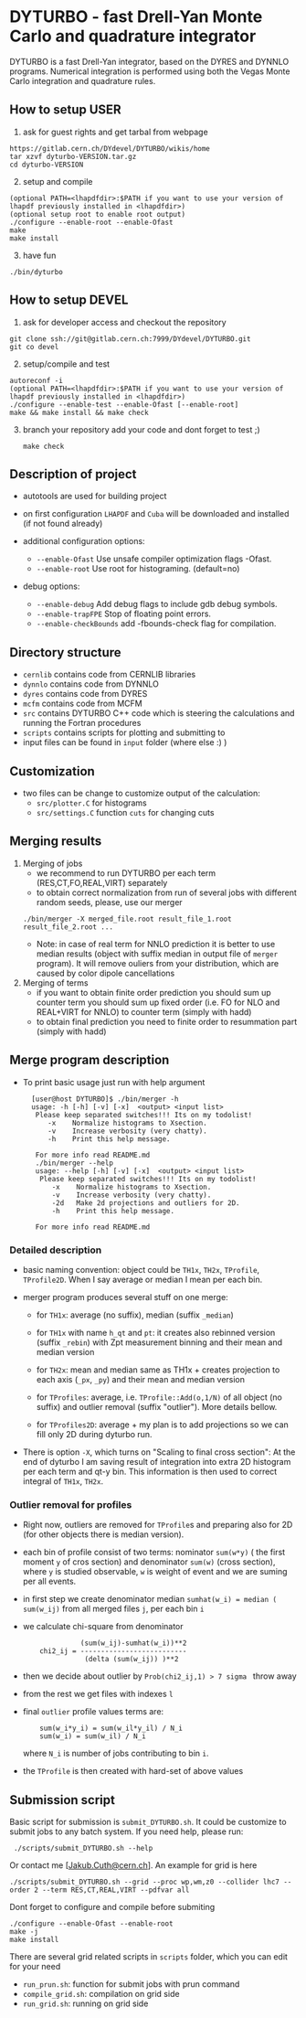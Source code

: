 # DYTURBO - fast Drell-Yan Monte Carlo and quadrature integrator
DYTURBO is a fast Drell-Yan integrator, based on the DYRES and DYNNLO programs.
Numerical integration is performed using both the Vegas Monte Carlo integration and quadrature rules.

## How to setup USER
1. ask for guest rights and get tarbal from webpage
```
https://gitlab.cern.ch/DYdevel/DYTURBO/wikis/home
tar xzvf dyturbo-VERSION.tar.gz
cd dyturbo-VERSION
```

2. setup and compile
```
(optional PATH=<lhapdfdir>:$PATH if you want to use your version of lhapdf previously installed in <lhapdfdir>)
(optional setup root to enable root output)
./configure --enable-root --enable-Ofast
make
make install
```

3. have fun
```
./bin/dyturbo
```

## How to setup DEVEL
 1. ask for developer access and checkout the repository
```
git clone ssh://git@gitlab.cern.ch:7999/DYdevel/DYTURBO.git
git co devel
```

 2. setup/compile and test
```
autoreconf -i
(optional PATH=<lhapdfdir>:$PATH if you want to use your version of lhapdf previously installed in <lhapdfdir>)
./configure --enable-test --enable-Ofast [--enable-root]
make && make install && make check
```

 3. branch your repository add your code and dont forget to test ;)

        make check


## Description of project
 - autotools are used for building project
 - on first configuration `LHAPDF` and `Cuba` will be downloaded and installed
     (if not found already)

 - additional configuration options:
    - `--enable-Ofast`          Use unsafe compiler optimization flags -Ofast.
    - `--enable-root`           Use root for histograming. (default=no)

 - debug options:
    - `--enable-debug`          Add debug flags to include gdb debug symbols.
    - `--enable-trapFPE`        Stop of floating point errors.
    - `--enable-checkBounds`    add -fbounds-check flag for compilation.


## Directory structure
- `cernlib` contains code from CERNLIB libraries
- `dynnlo` contains code from DYNNLO
- `dyres`  contains code from DYRES
- `mcfm`  contains code from MCFM
- `src` contains DYTURBO C++ code which is steering the calculations and
     running the Fortran procedures
- `scripts` contains scripts for plotting and submitting to 
- input files can be found in `input` folder (where else :) )


## Customization
 - two files can be change to customize output of the calculation:
     - `src/plotter.C` for histograms
     - `src/settings.C` function `cuts` for changing cuts

## Merging results
 1. Merging of jobs
     - we recommend to run DYTURBO per each term (RES,CT,FO,REAL,VIRT) separately
     - to obtain correct normalization from run of several jobs with different
       random seeds, please, use our merger
    ```
    ./bin/merger -X merged_file.root result_file_1.root result_file_2.root ...
    ```
     - Note: in case of real term for NNLO prediction it is better to use median results
       (object with suffix median in output file of `merger` program). It will remove ouliers
       from your distribution, which are caused by color dipole cancellations
 2. Merging of terms
     - if you want to obtain finite order prediction you should sum up counter
       term you should sum up fixed order (i.e. FO for NLO and REAL+VIRT for NNLO)
       to counter term (simply with hadd)
     - to obtain final prediction you need to finite order to resummation part (simply with hadd)


## Merge program description
 - To print basic usage just run with help argument

         [user@host DYTURBO]$ ./bin/merger -h
         usage: -h [-h] [-v] [-x]  <output> <input list>
          Please keep separated switches!!! Its on my todolist! 
             -x    Normalize histograms to Xsection. 
             -v    Increase verbosity (very chatty). 
             -h    Print this help message. 

          For more info read README.md
          ./bin/merger --help
          usage: --help [-h] [-v] [-x]  <output> <input list>
           Please keep separated switches!!! Its on my todolist! 
              -x    Normalize histograms to Xsection. 
              -v    Increase verbosity (very chatty). 
              -2d   Make 2d projections and outliers for 2D. 
              -h    Print this help message. 

          For more info read README.md


### Detailed description

- basic naming convention: object could be `TH1x`, `TH2x`, `TProfile`, `TProfile2D`. When
  I say average or median I mean per each bin.

- merger program produces several stuff on one merge:
    - for `TH1x`: average (no suffix), median (suffix `_median`)

    - for `TH1x` with name `h_qt` and `pt`: it creates also rebinned version
      (suffix `_rebin`) with Zpt measurement binning and their mean and median
      version

    - for `TH2x`: mean and median same as TH1x + creates projection to each axis
      (`_px`, `_py`) and their mean and median version

    - for `TProfiles`: average, i.e. `TProfile::Add(o,1/N)` of all object (no
      suffix) and outlier removal (suffix "outlier"). More details bellow.

    - for `TProfiles2D`: average + my plan is to add projections so we can fill only 2D during dyturbo run.

- There is option `-X`, which turns on "Scaling to final cross section": At the
  end of dyturbo I am saving result of integration into extra 2D histogram per
  each term and qt-y bin. This information is then used to correct integral of
  `TH1x`, `TH2x`.

### Outlier removal for profiles
- Right now, outliers are removed for `TProfile`s and preparing also for 2D
  (for other objects there is median version). 
- each bin of profile consist of two terms: nominator `sum(w*y)` ( the first moment `y` of
  cros section) and denominator `sum(w)`  (cross section), where `y` is studied observable,
  `w` is weight of event and we are suming per all events.
- in first step we create denominator median `sumhat(w_i) = median ( sum(w_ij)`
  from all merged files `j`, per each bin `i`
- we calculate chi-square from denominator

                    (sum(w_ij)-sumhat(w_i))**2
          chi2_ij = --------------------------
                     (delta (sum(w_ij)) )**2

- then we decide about outlier by `Prob(chi2_ij,1) > 7 sigma ` throw away
- from the rest we get files with indexes `l`
- final `outlier` profile values terms are: 

          sum(w_i*y_i) = sum(w_il*y_il) / N_i
          sum(w_i) = sum(w_il) / N_i

  where `N_i` is number of jobs contributing to bin `i`.
- the `TProfile` is then created with hard-set of above values


## Submission script
Basic script for submission is `submit_DYTURBO.sh`. It could be customize to
submit jobs to any batch system. If you need help, please run:

     ./scripts/submit_DYTURBO.sh --help

Or contact me [Jakub.Cuth@cern.ch]. An example for grid is here

    ./scripts/submit_DYTURBO.sh --grid --proc wp,wm,z0 --collider lhc7 --order 2 --term RES,CT,REAL,VIRT --pdfvar all

Dont forget to configure and compile before submiting

    ./configure --enable-Ofast --enable-root
    make -j
    make install


There are several grid related scripts in `scripts` folder, which you can edit for your need 

* `run_prun.sh`: function for submit jobs with prun command
* `compile_grid.sh`: compilation on grid side
* `run_grid.sh`: running on grid side


